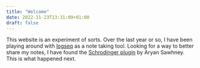 ```yaml
---
title: "Welcome"
date: 2022-11-23T13:31:09+01:00
draft: false
---
```

This website is an experiment of sorts.
Over the last year or so, I have been playing around with [logseq](https://docs.logseq.com) as a note taking tool.
Looking for a way to better share my notes, I have found the [Schrodinger plugin](https://github.com/sawhney17/logseq-schrodinger) by Aryan Sawhney.
This is what happened next.

